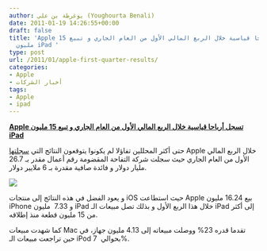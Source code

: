```yaml
---
author: يوغرطة بن علي (Youghourta Benali)
date: 2011-01-19 14:26:55+00:00
draft: false
title: 'Apple تسجل أرباحا قياسية خلال الربع المالي الأول من العام الجاري و تبيع 15
  مليون iPad '
type: post
url: /2011/01/apple-first-quarter-results/
categories:
- Apple
- أخبار الشركات
tags:
- Apple
- ipad
---
```


**[Apple تسجل أرباحا قياسية خلال الربع المالي الأول من العام الجاري و تبيع 15 مليون iPad](https://www.it-scoop.com/2011/01/apple-first-quarter-results/)**


حتى أكثر المحللين تفاؤلا لم يكونوا يتوقعون النتائج التي [سجلتها](http://www.apple.com/pr/library/2011/01/18results.html) Apple خلال الربع المالي الأول من العام الجاري حيث سجلت شركة التفاحة المقضومة رقم أعمال مقدر بـ 26.7 مليار دولار و فائدة صافية مقدرة بـ 6 ملايير دولار.

[![](https://www.it-scoop.com/wp-content/uploads/2011/01/Apple-money-logo.png)
](https://www.it-scoop.com/2011/01/apple-first-quarter-results/)

و يعود الفضل في هذه النتائج إلى منتجات iOS حيث استطاعت Apple بيع 16.24 مليون iPhone و 7.33  مليون iPad خلال هذا الربع الأول و بذلك تصل مبيعات الـ iPad إلى أكثر من 15 مليون قطعة منذ إطلاقه.

كما شهدت مبيعات Mac تقدما قدره 23% ووصلت مبيعاته إلى 4.13 مليون جهاز، في حين تراجعت مبيعات الـ iPod بحوالي  7%.
